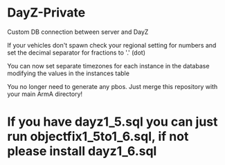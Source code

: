 DayZ-Private
============
Custom DB connection between server and DayZ

If your vehicles don't spawn check your regional setting for numbers and set the decimal separator for fractions to '.' (dot)

You can now set separate timezones for each instance in the database modifying the values in the instances table

You no longer need to generate any pbos. Just merge this repository with your main ArmA directory!

If you have dayz1_5.sql you can just run objectfix1_5to1_6.sql, if not please install dayz1_6.sql
=======

